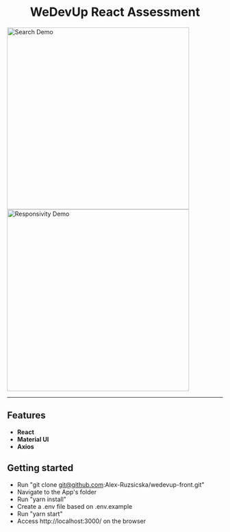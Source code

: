 <h1 align="center">
<br>
WeDevUp React Assessment
</h1>



[//]: # (Add your gifs/images here:)
<div>
  <img src="https://i.imgur.com/wq33YNE.gif" alt="Search Demo" height="425">
  <img src="https://i.imgur.com/RtIwV9X.gif" alt="Responsivity Demo" height="425">
  
</div>

<hr />

## Features
[//]: # (Add the features of your project here:)

- **React**
- **Material UI**
- **Axios**

## Getting started

- Run "git clone git@github.com:Alex-Ruzsicska/wedevup-front.git"
- Navigate to the App's folder
- Run "yarn install"
- Create a .env file based on .env.example
- Run "yarn start"
- Access http://localhost:3000/ on the browser

